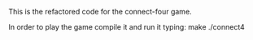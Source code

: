 This is the refactored code for the connect-four game.

In order to play the game compile it and run it typing:
  make
  ./connect4
